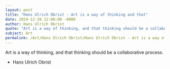 ```yaml
---
layout: post
title: "Hans Ulrich Obrist - Art is a way of thinking and that"
date: 2024-12-28 12:00:00 -0000
author: Hans Ulrich Obrist
quote: "Art is a way of thinking, and that thinking should be a collaborative process."
subject: Art
permalink: /Art/Hans Ulrich Obrist/Hans Ulrich Obrist - Art is a way of thinking and that
---
```


Art is a way of thinking, and that thinking should be a collaborative process.

- Hans Ulrich Obrist
